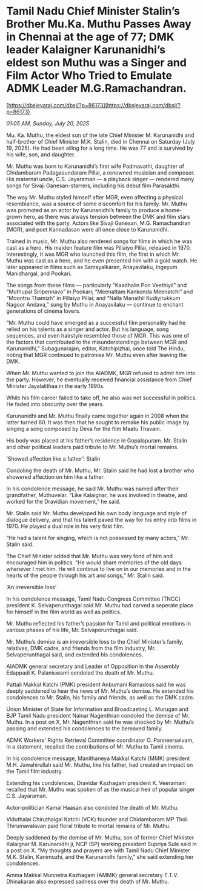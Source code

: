 # Tamil Nadu Chief Minister Stalin’s Brother Mu.Ka. Muthu Passes Away in Chennai at the age of 77;  DMK leader Kalaigner Karunanidhi’s eldest son Muthu was a Singer and Film Actor Who Tried to Emulate ADMK Leader M.G.Ramachandran.

[https://dbsjeyaraj.com/dbsj/?p=86173](https://dbsjeyaraj.com/dbsj/?p=86173)

*01:05 AM, Sunday, July 20, 2025*

Mu. Ka. Muthu, the eldest son of the late Chief Minister M. Karunanidhi and half-brother of Chief Minister M.K. Stalin, died in Chennai on Saturday (July 19, 2025). He had been ailing for a long time. He was 77 and is survived by his wife, son, and daughter.

Mr. Muthu was born to Karunanidhi’s first wife Padmavathi, daughter of Chidambaram Padagasundaram Pillai, a renowned musician and composer. His maternal uncle, C.S. Jayaraman — a playback singer — rendered many songs for Sivaji Ganesan-starrers, including his debut film Parasakthi.

The way Mr. Muthu styled himself after MGR, even affecting a physical resemblance, was a source of some discomfort for his family. Mr. Muthu was promoted as an actor by Karunanidhi’s family to produce a home-grown hero, as there was always tension between the DMK and film stars associated with the party. Actors like Sivaji Ganesan, M.G. Ramachandran (MGR), and poet Kannadasan were all once close to Karunanidhi.

Trained in music, Mr. Muthu also rendered songs for films in which he was cast as a hero. His maiden feature film was Pillaiyo Pillai, released in 1970. Interestingly, it was MGR who launched this film, the first in which Mr. Muthu was cast as a hero, and he even presented him with a gold watch. He later appeared in films such as Samayalkaran, Anayavilaku, Ingeyum Manidhargal, and Pookari.

The songs from these films — particularly “Kaadhalin Pon Veethiyil” and “Muthupal Siripennavo” in Pookari; “Meenattam Kankonda Meenatchi” and “Moontru Thamizh” in Pillaiyo Pillai; and “Nalla Manathil Kudiyirukkum Nagoor Andava,” sung by Muthu in Anayavilaku — continue to enchant generations of cinema lovers.

“Mr. Muthu could have emerged as a successful film personality had he relied on his talents as a singer and actor. But his language, song sequences, and even hairstyle resembled those of MGR. This was one of the factors that contributed to the misunderstandings between MGR and Karunanidhi,” Subagunarajan, editor, Katchipizhai, once told The Hindu, noting that MGR continued to patronise Mr. Muthu even after leaving the DMK.

When Mr. Muthu wanted to join the AIADMK, MGR refused to admit him into the party. However, he eventually received financial assistance from Chief Minister Jayalalithaa in the early 1990s.

While his film career failed to take off, he also was not successful in politics. He faded into obscurity over the years.

Karunanidhi and Mr. Muthu finally came together again in 2008 when the latter turned 60. It was then that he sought to remake his public image by singing a song composed by Deva for the film Maatu Thavani.

His body was placed at his father’s residence in Gopalapuram. Mr. Stalin and other political leaders paid tribute to Mr. Muthu’s mortal remains.

‘Showed affection like a father’: Stalin

Condoling the death of Mr. Muthu, Mr. Stalin said he had lost a brother who showered affection on him like a father.

In his condolence message, he said Mr. Muthu was named after their grandfather, Muthuvelar. “Like Kalaignar, he was involved in theatre, and worked for the Dravidian movement,” he said.

Mr. Stalin said Mr. Muthu developed his own body language and style of dialogue delivery, and that his talent paved the way for his entry into films in 1970. He played a dual role in his very first film.

“He had a talent for singing, which is not possessed by many actors,” Mr. Stalin said.

The Chief Minister added that Mr. Muthu was very fond of him and encouraged him in politics. “He would share memories of the old days whenever I met him. He will continue to live on in our memories and in the hearts of the people through his art and songs,” Mr. Stalin said.

‘An irreversible loss’

In his condolence message, Tamil Nadu Congress Committee (TNCC) president K. Selvaperunthagai said Mr. Muthu had carved a seperate place for himself in the film world as well as politics.

Mr. Muthu reflected his father’s passion for Tamil and political emotions in various phases of his life, Mr. Selvaperunthagai said.

Mr. Muthu’s demise is an irreversible loss to the Chief Minister’s family, relatives, DMK cadre, and friends from the film industry, Mr. Selvaperunthagai said, and extended his condolences.

AIADMK general secretary and Leader of Opposition in the Assembly Edappadi K. Palaniswami condoled the death of Mr. Muthu.

Pattali Makkal Katchi (PMK) president Anbumani Ramadoss said he was deeply saddened to hear the news of Mr. Muthu’s demise. He extended his condolences to Mr. Stalin, his family and friends, as well as the DMK cadre.

Union Minister of State for Information and Broadcasting L. Murugan and BJP Tamil Nadu president Nainar Nagenthran condoled the demise of Mr. Muthu. In a post on X, Mr. Nagenthran said he was shocked by Mr. Muthu’s passing and extended his condolences to the bereaved family.

ADMK Workers’ Rights Retrieval Committee coordinator O. Panneerselvam, in a statement, recalled the contributions of Mr. Muthu to Tamil cinema.

In his condolence message, Manithaneya Makkal Katchi (MMK) president M.H. Jawahirullah said Mr. Muthu, like his father, had created an impact on the Tamil film industry.

Extending his condolences, Dravidar Kazhagam president K. Veeramani recalled that Mr. Muthu was spoken of as the musical heir of popular singer C.S. Jayaraman.

Actor-politician Kamal Haasan also condoled the death of Mr. Muthu.

Viduthalai Chiruthaigal Katchi (VCK) founder and Chidambaram MP Thol. Thirumavalavan paid floral tribute to mortal remains of Mr. Muthu.

Deeply saddened by the demise of Mr. Muthu, son of former Chief Minister Kalaignar M. Karunanidhi ji, NCP (SP) working president Supriya Sule said in a post on X. “My thoughts and prayers are with Tamil Nadu Chief Minister M.K. Stalin, Kanimozhi, and the Karunanidhi family,” she said extending her condolences.

Amma Makkal Munnetra Kazhagam (AMMK) general secretary T.T.V. Dhinakaran also expressed sadness over the death of Mr. Muthu.

